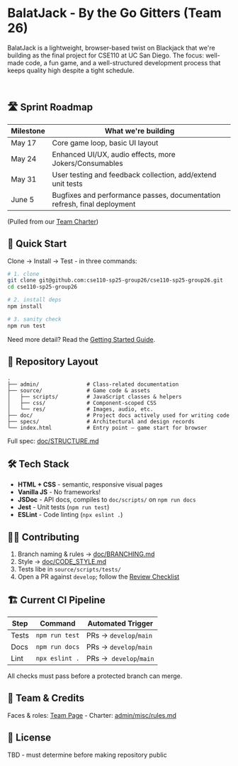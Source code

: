 # BalatJack - By the Go Gitters (Team 26)

BalatJack is a lightweight, browser-based twist on Blackjack that we're building as the final project for CSE110 at UC San Diego. The focus: well-made code, a fun game, and a well-structured development process that keeps quality high despite a tight schedule.

<br>

## 🛣️ Sprint Roadmap
| **Milestone** | **What we're building** |
| - | - |
| May 17        | Core game loop, basic UI layout |
| May 24        | Enhanced UI/UX, audio effects, more Jokers/Consumables |
| May 31        | User testing and feedback collection, add/extend unit tests |
| June 5        | Bugfixes and performance passes, documentation refresh, final deployment |

(Pulled from our [Team Charter](/admin/misc/rules.md))

## 🚀 Quick Start
Clone -> Install -> Test - in three commands:
```bash
# 1. clone
git clone git@github.com:cse110-sp25-group26/cse110-sp25-group26.git
cd cse110-sp25-group26

# 2. install deps
npm install

# 3. sanity check
npm run test
```

Need more detail? Read the [Getting Started Guide](/doc/GETTINGSTARTED.md).

## 📁 Repository Layout
```
.
├── admin/               # Class-related documentation
├── source/              # Game code & assets
│   ├── scripts/         # JavaScript classes & helpers
│   ├── css/             # Component‑scoped CSS
│   └── res/             # Images, audio, etc.
├── doc/                 # Project docs actively used for writing code
├── specs/               # Architectural and design records
└── index.html           # Entry point – game start for browser
```

Full spec: [doc/STRUCTURE.md](/doc/STRUCTURE.md)

## 🛠️ Tech Stack
- **HTML + CSS** - semantic, responsive visual pages
- **Vanilla JS** - No frameworks!
- **JSDoc** - API docs, compiles to `doc/scripts/` on `npm run docs`
- **Jest** - Unit tests (`npm run test`)
- **ESLint** - Code linting (`npx eslint .`)

## 🧑‍💻 Contributing
1. Branch naming & rules -> [doc/BRANCHING.md](/doc/BRANCHING.md)
2. Style -> [doc/CODE_STYLE.md](/doc/CODE_STYLE.md)
3. Tests libe in `source/scripts/tests/`
4. Open a PR against `develop`; follow the [Review Checklist](/doc/REVIEWING.md)

## 🏗️ Current CI Pipeline
| Step | Command | Automated Trigger |
| - | - | - |
| Tests | `npm run test` | PRs -> `develop`/`main` |
| Docs | `npm run docs` | PRs -> `develop`/`main` |
| Lint | `npx eslint .` | PRs ->` develop`/`main` |

All checks must pass before a protected branch can merge.

## 👥 Team & Credits
Faces & roles: [Team Page](/admin/team.md) - Charter: [admin/misc/rules.md](/admin/misc/rules.md)

## 📝 License
TBD - must determine before making repository public